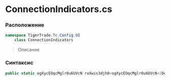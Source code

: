 
# ConnectionIndicators.cs
### Расположение
```csharp
namespace TigerTrade.Tc.Config.UI  
    class ConnectionIndicators
```

> Описание

### Синтаксис
```csharp
public static ogXycEOqcMglr0u6UVcN roXwis3djh0<ogXycEOqcMglr0u6UVcN>(DependencyObject _param0)
```
